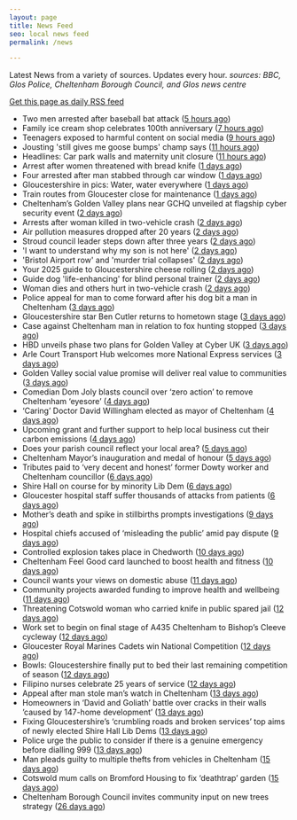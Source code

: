 ```yaml
---
layout: page
title: News Feed
seo: local news feed
permalink: /news

---
```


Latest News from a variety of sources. Updates every hour.
_sources: BBC, Glos Police, Cheltenham Borough Council, and Glos news centre_

[Get this page as daily RSS feed](/daily.rss)

<!-- news_marker starts -->
- Two men arrested after baseball bat attack ([5 hours ago](https://www.bbc.com/news/articles/c4ge7l3nvv1o))
- Family ice cream shop celebrates 100th anniversary ([7 hours ago](https://www.bbc.com/news/articles/crr7dg8n471o))
- Teenagers exposed to harmful content on social media ([9 hours ago](https://www.bbc.com/news/videos/c1kvmv9w348o))
- Jousting 'still gives me goose bumps' champ says ([11 hours ago](https://www.bbc.com/news/articles/cm2yd1d3d7eo))
- Headlines: Car park walls and maternity unit closure ([11 hours ago](https://www.bbc.com/news/articles/c861wnwd753o))
- Arrest after women threatened with bread knife ([1 days ago](https://www.bbc.com/news/articles/cvgdpnv8yp0o))
- Four arrested after man stabbed through car window ([1 days ago](https://www.bbc.com/news/articles/cql2yerl45po))
- Gloucestershire in pics: Water, water everywhere ([1 days ago](https://www.bbc.com/news/articles/c8e6d4g6k88o))
- Train routes from Gloucester close for maintenance ([1 days ago](https://www.bbc.com/news/articles/c5y64j5nmv1o))
- Cheltenham’s Golden Valley plans near GCHQ unveiled at flagship cyber security event ([2 days ago](https://gloucesternewscentre.co.uk/cheltenhams-golden-valley-plans-near-gchq-unveiled-at-flagship-cyber-security-event/))
- Arrests after woman killed in two-vehicle crash ([2 days ago](https://www.bbc.com/news/articles/cz0dl0g9zxjo))
- Air pollution measures dropped after 20 years ([2 days ago](https://www.bbc.com/news/articles/c7v7d4091gro))
- Stroud council leader steps down after three years ([2 days ago](https://www.bbc.com/news/articles/c9dq58pzel5o))
- 'I want to understand why my son is not here' ([2 days ago](https://www.bbc.com/news/articles/c5yk7z7k4dyo))
- 'Bristol Airport row' and 'murder trial collapses' ([2 days ago](https://www.bbc.com/news/articles/c93lq257pd5o))
- Your 2025 guide to Gloucestershire cheese rolling ([2 days ago](https://www.bbc.com/news/articles/c230jj5m1yro))
- Guide dog 'life-enhancing' for blind personal trainer ([2 days ago](https://www.bbc.com/news/articles/cwy3j8evxg2o))
- Woman dies and others hurt in two-vehicle crash ([2 days ago](https://www.bbc.com/news/articles/cp3qjdll89jo))
- Police appeal for man to come forward after his dog bit a man in Cheltenham ([3 days ago](https://gloucesternewscentre.co.uk/police-appeal-for-man-to-come-forward-after-his-dog-bit-a-man-in-cheltenham/))
- Gloucestershire star Ben Cutler returns to hometown stage ([3 days ago](https://gloucesternewscentre.co.uk/gloucestershire-star-ben-cutler-returns-to-hometown-stage/))
- Case against Cheltenham man in relation to fox hunting stopped ([3 days ago](https://gloucesternewscentre.co.uk/case-against-cheltenham-man-in-relation-to-fox-hunting-stopped/))
- HBD unveils phase two plans for Golden Valley at Cyber UK ([3 days ago](https://www.cheltenham.gov.uk/news/article/3012/hbd_unveils_phase_two_plans_for_golden_valley_at_cyber_uk))
- Arle Court Transport Hub welcomes more National Express services ([3 days ago](https://gloucesternewscentre.co.uk/arle-court-transport-hub-welcomes-more-national-express-services/))
- Golden Valley social value promise will deliver real value to communities ([3 days ago](https://www.cheltenham.gov.uk/news/article/3011/golden_valley_social_value_promise_will_deliver_real_value_to_communities))
- Comedian Dom Joly blasts council over ‘zero action’ to remove Cheltenham ‘eyesore’ ([4 days ago](https://gloucesternewscentre.co.uk/comedian-dom-joly-blasts-council-over-zero-action-to-remove-cheltenham-eyesore/))
- ‘Caring’ Doctor David Willingham elected as mayor of Cheltenham ([4 days ago](https://gloucesternewscentre.co.uk/caring-doctor-david-willingham-elected-as-mayor-of-cheltenham/))
- Upcoming grant and further support to help local business cut their carbon emissions ([4 days ago](https://www.cheltenham.gov.uk/news/article/3010/upcoming_grant_and_further_support_to_help_local_business_cut_their_carbon_emissions))
- Does your parish council reflect your local area? ([5 days ago](https://www.cheltenham.gov.uk/news/article/3009/does_your_parish_council_reflect_your_local_area))
- Cheltenham Mayor’s inauguration and medal of honour ([5 days ago](https://www.cheltenham.gov.uk/news/article/3008/cheltenham_mayors_inauguration_and_medal_of_honour))
- Tributes paid to ‘very decent and honest’ former Dowty worker and Cheltenham councillor ([6 days ago](https://gloucesternewscentre.co.uk/tributes-paid-to-very-decent-and-honest-former-dowty-worker-and-cheltenham-councillor/))
- Shire Hall on course for by minority Lib Dem ([6 days ago](https://gloucesternewscentre.co.uk/shire-hall-on-course-for-by-minority-lib-dem/))
- Gloucester hospital staff suffer thousands of attacks from patients ([6 days ago](https://gloucesternewscentre.co.uk/gloucester-hospital-staff-suffer-thousands-of-attacks-from-patients/))
- Mother’s death and spike in stillbirths prompts investigations ([9 days ago](https://gloucesternewscentre.co.uk/mothers-death-and-spike-in-stillbirths-prompts-investigations/))
- Hospital chiefs accused of ‘misleading the public’ amid pay dispute ([9 days ago](https://gloucesternewscentre.co.uk/hospital-chiefs-accused-of-misleading-the-public-amid-pay-dispute/))
- Controlled explosion takes place in Chedworth ([10 days ago](https://gloucesternewscentre.co.uk/controlled-explosion-takes-place-in-chedworth/))
- Cheltenham Feel Good card launched to boost health and fitness ([10 days ago](https://www.cheltenham.gov.uk/news/article/3007/cheltenham_feel_good_card_launched_to_boost_health_and_fitness))
- Council wants your views on domestic abuse ([11 days ago](https://gloucesternewscentre.co.uk/council-wants-your-views-on-domestic-abuse/))
- Community projects awarded funding to improve health and wellbeing ([11 days ago](https://www.cheltenham.gov.uk/news/article/3006/community_projects_awarded_funding_to_improve_health_and_wellbeing))
- Threatening Cotswold woman who carried knife in public spared jail ([12 days ago](https://gloucesternewscentre.co.uk/threatening-cotswold-woman-who-carried-knife-in-public-spared-jail/))
- Work set to begin on final stage of A435 Cheltenham to Bishop’s Cleeve cycleway ([12 days ago](https://gloucesternewscentre.co.uk/work-set-to-begin-on-final-stage-of-a435-cheltenham-to-bishops-cleeve-cycleway/))
- Gloucester Royal Marines Cadets win National Competition ([12 days ago](https://gloucesternewscentre.co.uk/gloucester-royal-marines-cadets-win-national-competition/))
- Bowls: Gloucestershire finally put to bed their last remaining competition of season ([12 days ago](https://gloucesternewscentre.co.uk/bowls-gloucestershire-finally-put-to-bed-their-last-remaining-competition-of-season/))
- Filipino nurses celebrate 25 years of service ([12 days ago](https://gloucesternewscentre.co.uk/filipino-nurses-celebrate-25-years-of-service/))
- Appeal after man stole man’s watch in Cheltenham ([13 days ago](https://gloucesternewscentre.co.uk/appeal-after-man-stole-mans-watch-in-cheltenham/))
- Homeowners in ‘David and Goliath’ battle over cracks in their walls ’caused by 147-home development’ ([13 days ago](https://gloucesternewscentre.co.uk/homeowners-in-david-and-goliath-battle-over-cracks-in-their-walls-caused-by-147-home-development/))
- Fixing Gloucestershire’s ‘crumbling roads and broken services’ top aims of newly elected Shire Hall Lib Dems ([13 days ago](https://gloucesternewscentre.co.uk/fixing-gloucestershires-crumbling-roads-and-broken-services-top-aims-of-newly-elected-shire-hall-lib-dems/))
- Police urge the public to consider if there is a genuine emergency before dialling 999 ([13 days ago](https://gloucesternewscentre.co.uk/police-urge-the-public-to-consider-if-there-is-a-genuine-emergency-before-dialling-999/))
- Man pleads guilty to multiple thefts from vehicles in Cheltenham ([15 days ago](https://gloucesternewscentre.co.uk/man-pleads-guilty-to-multiple-thefts-from-vehicles-in-cheltenham/))
- Cotswold mum calls on Bromford Housing to fix ‘deathtrap’ garden ([15 days ago](https://gloucesternewscentre.co.uk/cotswold-mum-calls-on-bromford-housing-to-fix-deathtrap-garden/))
- Cheltenham Borough Council invites community input on new trees strategy ([26 days ago](https://www.cheltenham.gov.uk/news/article/3005/cheltenham_borough_council_invites_community_input_on_new_trees_strategy))

<!-- news_marker ends -->
